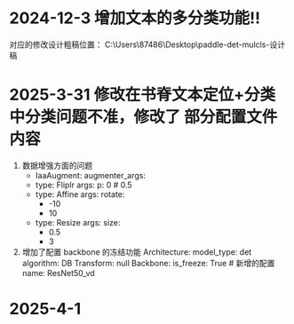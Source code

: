 # 2024-12-3 增加文本的多分类功能!!
 对应的修改设计粗稿位置： C:\Users\87486\Desktop\paddle-det-mulcls-设计稿

# 2025-3-31 修改在书脊文本定位+分类 中分类问题不准，修改了 部分配置文件内容
   1. 数据增强方面的问题
        - IaaAugment:
        augmenter_args:
        - type: Fliplr
            args:
            p: 0 # 0.5
        - type: Affine
            args:
            rotate:
            - -10
            - 10
        - type: Resize
            args:
            size:
            - 0.5
            - 3
   2. 增加了配置 backbone 的冻结功能
   Architecture:
        model_type: det
        algorithm: DB
        Transform: null
        Backbone:
            is_freeze: True # 新增的配置
            name: ResNet50_vd
# 2025-4-1